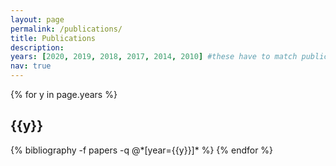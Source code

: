 ```yaml
---
layout: page
permalink: /publications/
title: Publications
description:
years: [2020, 2019, 2018, 2017, 2014, 2010] #these have to match publications
nav: true
---
```


<div class="publications">

{% for y in page.years %}
  <h2 class="year">{{y}}</h2>
  {% bibliography -f papers -q @*[year={{y}}]* %}
{% endfor %}

</div>
